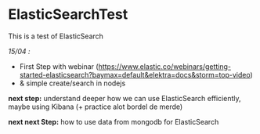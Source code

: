 # ElasticSearchTest
This is a test of ElasticSearch

*15/04 :*
* First Step with webinar (https://www.elastic.co/webinars/getting-started-elasticsearch?baymax=default&elektra=docs&storm=top-video) 
* & simple create/search in nodejs


**next step:** understand deeper how we can use ElasticSearch efficiently, maybe using Kibana (+ practice alot bordel de merde)

**next next Step:** how to use data from mongodb for ElasticSearch


